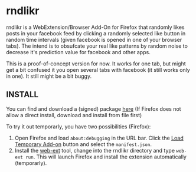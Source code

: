 # rndlikr

rndlikr is a WebExtension/Browser Add-On for Firefox that randomly likes posts in your 
facebook feed by clicking a randomly selected like button in 
random time intervals (given facebook is opened in one of your browser tabs). 
The intend is to obsufcate your real like patterns by random noise to decrease it's 
prediction value for facebook and other apps.

This is a proof-of-concept version for now. 
It works for one tab, but might get a bit confused it you open several 
tabs with facebook (it still works only in one). It still might be a bit buggy.

## INSTALL

You can find and download a (signed) package [here](http://m.ash.to/rndlikr/rndlikr-1.0-an+fx.xpi) (If 
Firefox does not allow a direct install, download and install from file first)

To try it out temporarly, you have two possibilities (Firefox):

1. Open Firefox and load `about:debugging` in the URL bar. Click the
   [Load Temporary Add-on](https://developer.mozilla.org/en-US/Add-ons/WebExtensions/Temporary_Installation_in_Firefox)
   button and select the `manifest.json`.
2. Install the
   [web-ext](https://developer.mozilla.org/en-US/Add-ons/WebExtensions/Getting_started_with_web-ext)
   tool, change into the rndlikr directory and type `web-ext run`. This will launch Firefox and
   install the extension automatically (temporarly).

